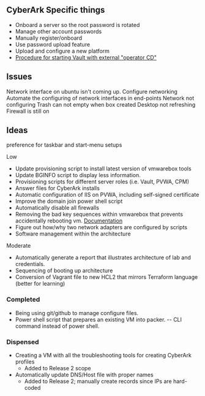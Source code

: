 ## CyberArk Specific things
- Onboard a server so the root password is rotated 
- Manage other account passwords
- Manually register/onboard
- Use password upload feature
- Upload and configure a new platform
- [Procedure for starting Vault with external "operator CD"](https://docs.cyberark.com/Product-Doc/OnlineHelp/PAS/Latest/en/Content/PASIMP/Working-with-the-Server-Interface.htm?tocpath=Administration%7CComponents%7CDigital%20Vault%7COperate%20the%20CyberArk%20Vault%7C_____1)




## Issues
Network interface on ubuntu isn't coming up. Configure networking
Automate the configuring of network interfaces in end-points
Network not configuring 
Trash can not empty when box created
Desktop not refreshing 
Firewall is still on





## Ideas
preference for taskbar and start-menu setups 




Low
- Update provisioning script to install latest version of vmwarebox tools
- Update BGINFO script to display less information. 
- Provisioning scripts for different server roles (i.e. Vault, PVWA, CPM)
- Answer files for CyberArk installs 
- Automatic configuration of IIS on PVWA, including self-signed certificate 
- Improve the domain join power shell script 
- Automatically disable all firewalls
- Removing the bad key sequences within vmwarebox that prevents accidentally rebooting vm. [Documentation](https://www.virtualbox.org/manual/ch08.html)
- Figure out how/why two network adapters are configured by scripts
- Software management within the architecture

Moderate
- Automatically generate a report that illustrates architecture of lab and credentials.
- Sequencing of booting up architecture 
- Conversion of Vagrant file to new HCL2 that mirrors Terraform language (better for learning)


### Completed
- Being using git/github to manage configure files. 
- Power shell script that prepares an existing VM into packer. 
   -- CLI command instead of power shell. 


### Dispensed
- Creating a VM with all the troubleshooting tools for creating CyberArk profiles
  	- Added to Release 2 scope
- Automatically update DNS/Host file with proper names
	- Added to Release 2; manually create records since IPs are hard-coded


